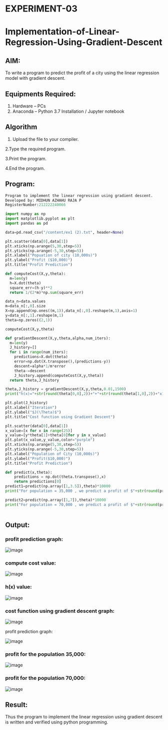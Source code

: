 # EXPERIMENT-03

# Implementation-of-Linear-Regression-Using-Gradient-Descent

## AIM:
To write a program to predict the profit of a city using the linear regression model with gradient descent.

## Equipments Required:
1. Hardware – PCs
2. Anaconda – Python 3.7 Installation / Jupyter notebook

## Algorithm
1. Upload the file to your compiler.
   
2.Type the required program.

3.Print the program.

4.End the program.
 

## Program:
```py
Program to implement the linear regression using gradient descent.
Developed by: MIDHUN AZHAHU RAJA P
RegisterNumber:212222240066

import numpy as np
import matplotlib.pyplot as plt
import pandas as pd

data=pd.read_csv("/content/ex1 (2).txt", header=None)

plt.scatter(data[0],data[1])
plt.xticks(np.arange(5,30,step=5))
plt.yticks(np.arange(-5,30,step=5))
plt.xlabel("Popuation of city (10,000s)")
plt.ylabel("Profit ($10,000)")
plt.title("Profit Prediction")

def computeCost(X,y,theta):
  m=len(y)
  h=X.dot(theta)
  square_err=(h-y)**2
  return 1/(2*m)*np.sum(square_err)

data_n=data.values
m=data_n[:,0].size
X=np.append(np.ones((m,1)),data_n[:,0].reshape(m,1),axis=1)
y=data_n[:,1].reshape(m,1)
theta=np.zeros((2,1))

computeCost(X,y,theta)

def gradientDescent(X,y,theta,alpha,num_iters):
  m=len(y)
  J_history=[]
  for i in range(num_iters):
    predictions=X.dot(theta)
    error=np.dot(X.transpose(),(predictions-y))
    descent=alpha*1/m*error
    theta-=descent
    J_history.append(computeCost(X,y,theta))
  return theta,J_history

theta,J_history = gradientDescent(X,y,theta,0.01,1500)
print("h(x)="+str(round(theta[0,0],2))+"+"+str(round(theta[1,0],2))+"x1")

plt.plot(J_history)
plt.xlabel("Iteration")
plt.ylabel("$J(\Theta)$")
plt.title("Cost function using Gradient Descent")

plt.scatter(data[0],data[1])
x_value=[x for x in range(25)]
y_value=[y*theta[1]+theta[0]for y in x_value]
plt.plot(x_value,y_value,color="purple")
plt.xticks(np.arange(5,30,step=5))
plt.yticks(np.arange(-5,30,step=5))
plt.xlabel("Population of City (10,000s)")
plt.ylabel("Profit($10,000)")
plt.title("Profit Prediction")

def predict(x,theta):
    predictions = np.dot(theta.transpose(),x)
    return predictions[0]
predict1=predict(np.array([1,3.5]),theta)*10000
print("For population = 35,000 , we predict a profit of $"+str(round(predict1,0)))

predict2=predict(np.array([1,7]),theta)*10000
print("For population = 70,000 , we predict a profit of $"+str(round(predict2,0)))
 
```

## Output:
### profit prediction graph:

![image](https://github.com/MUKESHPARTHASARATHY/Implementation-of-Linear-Regression-Using-Gradient-Descent/assets/119393818/977e8b21-77a6-48e6-8d83-522ea1492b20)

### compute cost value:

![image](https://github.com/MUKESHPARTHASARATHY/Implementation-of-Linear-Regression-Using-Gradient-Descent/assets/119393818/ad6e5fac-22ba-45da-a249-cf1f7d9cbaf0)

### h(x) value:

![image](https://github.com/MUKESHPARTHASARATHY/Implementation-of-Linear-Regression-Using-Gradient-Descent/assets/119393818/d6e61072-d515-4468-94c9-484bed892e8e)

### cost function using gradient descent graph:

![image](https://github.com/MUKESHPARTHASARATHY/Implementation-of-Linear-Regression-Using-Gradient-Descent/assets/119393818/d1e69a37-7817-4eda-949e-095f69f9c4d3)

profit prediction graph:

![image](https://github.com/MUKESHPARTHASARATHY/Implementation-of-Linear-Regression-Using-Gradient-Descent/assets/119393818/98519423-8459-4728-b7be-3728682807aa)

### profit for the population 35,000:

![image](https://github.com/MUKESHPARTHASARATHY/Implementation-of-Linear-Regression-Using-Gradient-Descent/assets/119393818/c6a96918-f188-4d2f-ae2e-71a8064bc96d)

### profit for the population 70,000:   

![image](https://github.com/MUKESHPARTHASARATHY/Implementation-of-Linear-Regression-Using-Gradient-Descent/assets/119393818/ba7f6131-b2f8-412d-bbd0-936a9ddd49ff)



## Result:
Thus the program to implement the linear regression using gradient descent is written and verified using python programming.
